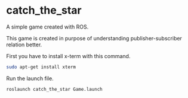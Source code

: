 # catch_the_star
A simple game created with ROS.

This game is created in purpose of understanding publisher-subscriber relation better.

First you have to install x-term with this command.

```bash
sudo apt-get install xterm
``` 
Run the launch file.

```bash
roslaunch catch_the_star Game.launch
``` 
